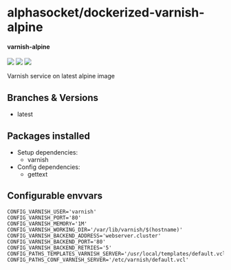 # alphasocket/dockerized-varnish-alpine
#### varnish-alpine
[![](https://travis-ci.org/AlphaSocket/dockerized-varnish-alpine.svg?branch=latest )]() [![](https://images.microbadger.com/badges/image/03192859189254/dockerized-varnish-alpine:latest.svg)](https://microbadger.com/images/03192859189254/dockerized-varnish-alpine:latest ) [![](https://images.microbadger.com/badges/version/03192859189254/dockerized-varnish-alpine:latest.svg)](https://microbadger.com/images/03192859189254/dockerized-varnish-alpine:latest)

Varnish service on latest alpine image

## Branches & Versions
- latest


## Packages installed
- Setup dependencies:
  + varnish
- Config dependencies:
  + gettext


## Configurable envvars
~~~
CONFIG_VARNISH_USER='varnish'
CONFIG_VARNISH_PORT='80'
CONFIG_VARNISH_MEMORY='1M'
CONFIG_VARNISH_WORKING_DIR='/var/lib/varnish/$(hostname)'
CONFIG_VARNISH_BACKEND_ADDRESS='webserver.cluster'
CONFIG_VARNISH_BACKEND_PORT='80'
CONFIG_VARNISH_BACKEND_RETRIES='5'
CONFIG_PATHS_TEMPLATES_VARNISH_SERVER='/usr/local/templates/default.vcl'
CONFIG_PATHS_CONF_VARNISH_SERVER='/etc/varnish/default.vcl'
~~~


